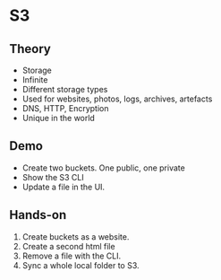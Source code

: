 # S3

## Theory

- Storage
- Infinite
- Different storage types
- Used for websites, photos, logs, archives, artefacts
- DNS, HTTP, Encryption
- Unique in the world

## Demo

- Create two buckets. One public, one private
- Show the S3 CLI
- Update a file in the UI.

## Hands-on

1. Create buckets as a website.
1. Create a second html file
1. Remove a file with the CLI.
1. Sync a whole local folder to S3.
